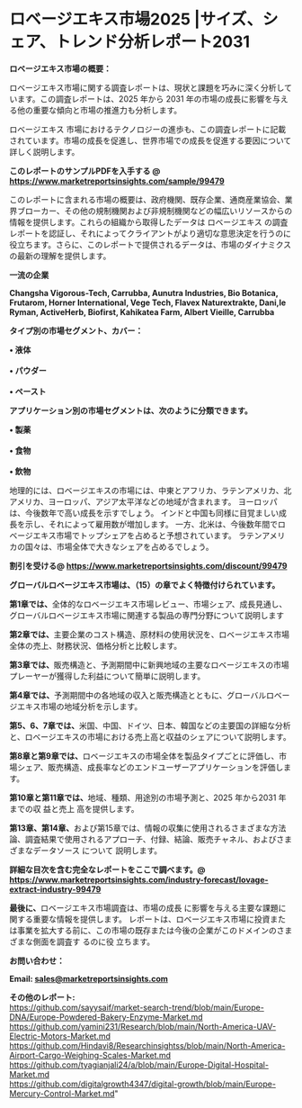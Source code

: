 # ロベージエキス市場2025 |サイズ、シェア、トレンド分析レポート2031

<strong><b>ロベージエキス市場の概要：</b></strong>

ロベージエキス市場に関する調査レポートは、現状と課題を巧みに深く分析しています。この調査レポートは、2025 年から 2031 年の市場の成長に影響を与える他の重要な傾向と市場の推進力も分析します。

ロベージエキス 市場におけるテクノロジーの進歩も、この調査レポートに記載されています。市場の成長を促進し、世界市場での成長を促進する要因について詳しく説明します。

<strong>このレポートのサンプルPDFを入手する @ <a href=https://www.marketreportsinsights.com/sample/99479>https://www.marketreportsinsights.com/sample/99479</a></strong>

このレポートに含まれる市場の概要は、政府機関、既存企業、通商産業協会、業界ブローカー、その他の規制機関および非規制機関などの幅広いリソースからの情報を提供します。これらの組織から取得したデータは ロベージエキス の調査レポートを認証し、それによってクライアントがより適切な意思決定を行うのに役立ちます。さらに、このレポートで提供されるデータは、市場のダイナミクスの最新の理解を提供します。

<strong>一流の企業</strong>

<strong><b>Changsha Vigorous-Tech, Carrubba, Aunutra Industries, Bio Botanica, Frutarom, Horner International, Vege Tech, Flavex Naturextrakte, Dani,le Ryman, ActiveHerb, Biofirst, Kahikatea Farm, Albert Vieille, Carrubba</b></strong>

<strong><b>タイプ別の市場セグメント、カバー：</b></strong>

<strong>• 液体<br><br>• パウダー<br><br>• ペースト</strong>

<strong><b>アプリケーション別の市場セグメントは、次のように分類できます。</b></strong>

<strong>• 製薬<br><br>• 食物<br><br>• 飲物</strong>

 地理的には、ロベージエキスの市場には、中東とアフリカ、ラテンアメリカ、北アメリカ、ヨーロッパ、アジア太平洋などの地域が含まれます。 ヨーロッパは、今後数年で高い成長を示すでしょう。 インドと中国も同様に目覚ましい成長を示し、それによって雇用数が増加します。 一方、北米は、今後数年間でロベージエキス市場でトップシェアを占めると予想されています。 ラテンアメリカの国々は、市場全体で大きなシェアを占めるでしょう。

<strong>割引を受ける@ <a href=https://www.marketreportsinsights.com/discount/99479>https://www.marketreportsinsights.com/discount/99479</a></strong>

<strong><b>グローバルロベージエキス市場は、（15）の章でよく特徴付けられています。</b></strong>

<strong><b>第</b></strong><strong><b>1章では、</b></strong>全体的なロベージエキス市場レビュー、市場シェア、成長見通し、グローバルロベージエキス市場に関連する製品の専門分野について説明します

<strong><b>第2章では、</b></strong>主要企業のコスト構造、原材料の使用状況を、ロベージエキス市場全体の売上、財務状況、価格分析と比較します。

<strong><b>第3章では、</b></strong>販売構造と、予測期間中に新興地域の主要なロベージエキスの市場プレーヤーが獲得した利益について簡単に説明します。

<strong><b>第4章では、</b></strong>予測期間中の各地域の収入と販売構造とともに、グローバルロベージエキス市場の地域分析を示します。

<strong><b>第5、6、7章では、</b></strong>米国、中国、ドイツ、日本、韓国などの主要国の詳細な分析と、ロベージエキスの市場における売上高と収益のシェアについて説明します。

<strong><b>第8章と第9章では、</b></strong>ロベージエキスの市場全体を製品タイプごとに評価し、市場シェア、販売構造、成長率などのエンドユーザーアプリケーションを評価します。

<strong><b>第10章と第11章では、</b></strong>地域、種類、用途別の市場予測と、2025 年から2031 年までの収 益と売上 高を提供します。

<strong><b>第13章、第14章、</b></strong>および第15章では、情報の収集に使用されるさまざまな方法論、調査結果で使用されるアプローチ、付録、結論、販売チャネル、およびさまざまなデータソース について 説明します。

<strong>詳細な目次を含む完全なレポートをここで調べます。@ <a href=https://www.marketreportsinsights.com/industry-forecast/lovage-extract-industry-99479>https://www.marketreportsinsights.com/industry-forecast/lovage-extract-industry-99479</a></strong>

<strong><b>最後に、</b></strong>ロベージエキス市場調査は、市場の成長 に影響を</a>与える主要な課題に関する重要な情報を提供します。 レポートは、ロベージエキス市場に投資または事業を拡大する前に、この市場の既存または今後の企業がこのドメインのさまざまな側面を調査す るのに役 立ちます。

<strong><b>お問い合わせ：</b></strong>

<strong>Email: </strong><a href=mailto:sales@marketreportsinsights.com><strong>sales@marketreportsinsights.com</strong></a>

<strong>その他のレポート:</strong>
<br>
<a href=https://github.com/sayysaif/market-search-trend/blob/main/Europe-DNA/Europe-Powdered-Bakery-Enzyme-Market.md>https://github.com/sayysaif/market-search-trend/blob/main/Europe-DNA/Europe-Powdered-Bakery-Enzyme-Market.md</a>
<br>
<a href=https://github.com/yamini231/Research/blob/main/North-America-UAV-Electric-Motors-Market.md>https://github.com/yamini231/Research/blob/main/North-America-UAV-Electric-Motors-Market.md</a>
<br>
<a href=https://github.com/Hindavi8/Researchinsightss/blob/main/North-America-Airport-Cargo-Weighing-Scales-Market.md>https://github.com/Hindavi8/Researchinsightss/blob/main/North-America-Airport-Cargo-Weighing-Scales-Market.md</a>
<br>
<a href=https://github.com/tyagianjali24/a/blob/main/Europe-Digital-Hospital-Market.md>https://github.com/tyagianjali24/a/blob/main/Europe-Digital-Hospital-Market.md</a>
<br>
<a href=https://github.com/digitalgrowth4347/digital-growth/blob/main/Europe-Mercury-Control-Market.md>https://github.com/digitalgrowth4347/digital-growth/blob/main/Europe-Mercury-Control-Market.md</a>"
